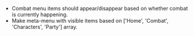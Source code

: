 * Combat menu items should appear/disappear based on whether combat is currently happening.
* Make meta-menu with visible items based on ['Home', 'Combat', 'Characters', 'Party'] array.


